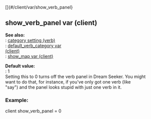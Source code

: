 []{#/client/var/show_verb_panel}    
## show_verb_panel var (client)    
**See also:**    
:   [category setting (verb)](ref/verb/set/category)    
:   [default_verb_category var    
    (client)](ref/client/var/default_verb_category)    
:   [show_map var (client)](ref/client/var/show_map)    
<!-- -->    
**Default value:**    
:   1    
Setting this to 0 turns off the verb panel in Dream Seeker. You might    
want to do that, for instance, if you\'ve only got one verb (like    
\"say\") and the panel looks stupid with just one verb in it.    
### Example:    
client show_verb_panel = 0  